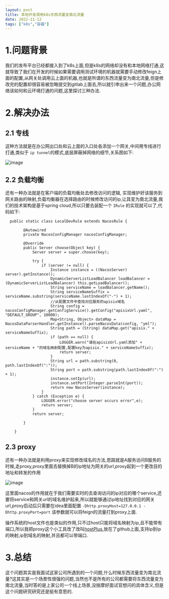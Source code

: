```yaml
---
layout: post
title: 本地开发调用k8s东西流量变南北流量
date: 2022-11-12
tags: ["k8s","容器"]
---
```


# 1.问题背景

我们的发布平台已经都接入到了k8s上面,但是k8s的网络却没有和本地网络打通,这就导致了我们在开发的时候如果需要调用测试环境的机器就需要手动修改feign上面的配置,从网关处调用云上面的机器,也就是所谓的东西流量变为南北流量,但是修改完的配置却很容易被忽略提交到gitlab上面去,所以就引申出来一个问题,办公网络该如何和云环境打通的问题,这里探讨三种办法.

# 2.解决办法

## 2.1 专线

这种方法就是在办公网出口处和云上面的入口处各添加一个网关,中间用专线进行打通,类似于 `ip tunnel`的模式,底层屏蔽掉网络的细节,关系图如下:

![image](20221112172033.png)

## 2.2 负载均衡

还有一种办法就是在客户端的负载均衡处去修改访问的逻辑, 实现维护好该服务到网关路由的映射,负载均衡器在选择路由的时候修改访问的ip,让其变为南北流量,我们的技术架构是基于spring cloud,所以只要去装配一个 `IRule` 的实现就可以了,代码如下:

      public static class LocalDevRule extends NacosRule {

            @Autowired
            private NacosConfigManager nacosConfigManager;

            @Override
            public Server choose(Object key) {
                Server server = super.choose(key);

                try {
                    if (server != null) {
                        Instance instance = ((NacosServer) server).getInstance();
                        DynamicServerListLoadBalancer loadBalancer = (DynamicServerListLoadBalancer) this.getLoadBalancer();
                        String serviceName = loadBalancer.getName();
                        String serviceNameSuffix = serviceName.substring(serviceName.lastIndexOf("-") + 1);
                        //从配置文件中查找对应服务的apisix域名
                        String config = nacosConfigManager.getConfigService().getConfig("apisixUrl.yaml", "DEFAULT_GROUP", 10000);
                        Map<String, Object> dataMap = NacosDataParserHandler.getInstance().parseNacosData(config, "yml");
                        String path = (String) dataMap.get("apisix." + serviceNameSuffix);
                        if (path == null) {
                            LOGGER.warn("请在apisixUrl.yaml添加" + serviceName + "的域名映射配置,配置key为apisix." + serviceNameSuffix);
                            return server;
                        }
                        String url = path.substring(0, path.lastIndexOf(":"));
                        String port = path.substring(path.lastIndexOf(":") + 1);
                        instance.setIp(url);
                        instance.setPort(Integer.parseInt(port));
                        return new NacosServer(instance);
                    }
                } catch (Exception e) {
                    LOGGER.error("choose server occurs error",e);
                    return server;
                }
                return server;

            }

        }

## 2.3 proxy

还有一种办法就是利用proxy来实现修改域名的方法,思路就是A服务访问B服务的时候,走proxy,proxy里面去替换掉B的ip地址为网关的url,proxy起到一个更改目的地址和转发的作用

![image](20221112174815.png)

这里面nacos的作用就在于我们需要实时的去查询访问的ip对应的哪个service,还要将service和网关url的域名维护起来,所以就能够通过ip地址找到对应的网关url,proxy启动后只需要在idea里面配置 `-Dhttp.proxyHost=127.0.0.1 -Dhttp.proxyPort=port` 该参数就可以将feign的流量打到proxy上面.

操作系统的host文件也是类似的作用,只不过host只能将域名映射为ip,且不能带有端口,所以我把proxy这个小工具改了改叫[hostPlus](https://github.com/Pantheooon/hostPlus),放在了github上面,支持ip到ip的映射,ip到域名的映射,并且都可以带端口.

# 3.总结

这个问题其实是我面试这家公司所遇到的一个问题,什么时候东西流量变为南北流量?这其实是一个场景性很强的问题,当然也不是所有的公司都需要将东西流量变为南北流量,当时答的是上家公司一个线上场景,没揣摩好面试官想问的具体含义,但是这个问题研究研究还是挺有意思的.